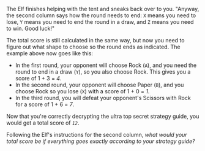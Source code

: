 The Elf finishes helping with the tent and sneaks back over to you. "Anyway, the second column says how the round needs to end: `X` means you need to lose, `Y` means you need to end the round in a draw, and `Z` means you need to win. Good luck!"

The total score is still calculated in the same way, but now you need to figure out what shape to choose so the round ends as indicated. The example above now goes like this:

- In the first round, your opponent will choose Rock (`A`), and you need the round to end in a draw (`Y`), so you also choose Rock. This gives you a score of 1 + 3 = _4_.
- In the second round, your opponent will choose Paper (`B`), and you choose Rock so you lose (`X`) with a score of 1 + 0 = _1_.
- In the third round, you will defeat your opponent's Scissors with Rock for a score of 1 + 6 = _7_.

Now that you're correctly decrypting the ultra top secret strategy guide, you would get a total score of _`12`_.

Following the Elf's instructions for the second column, _what would your total score be if everything goes exactly according to your strategy guide?_
